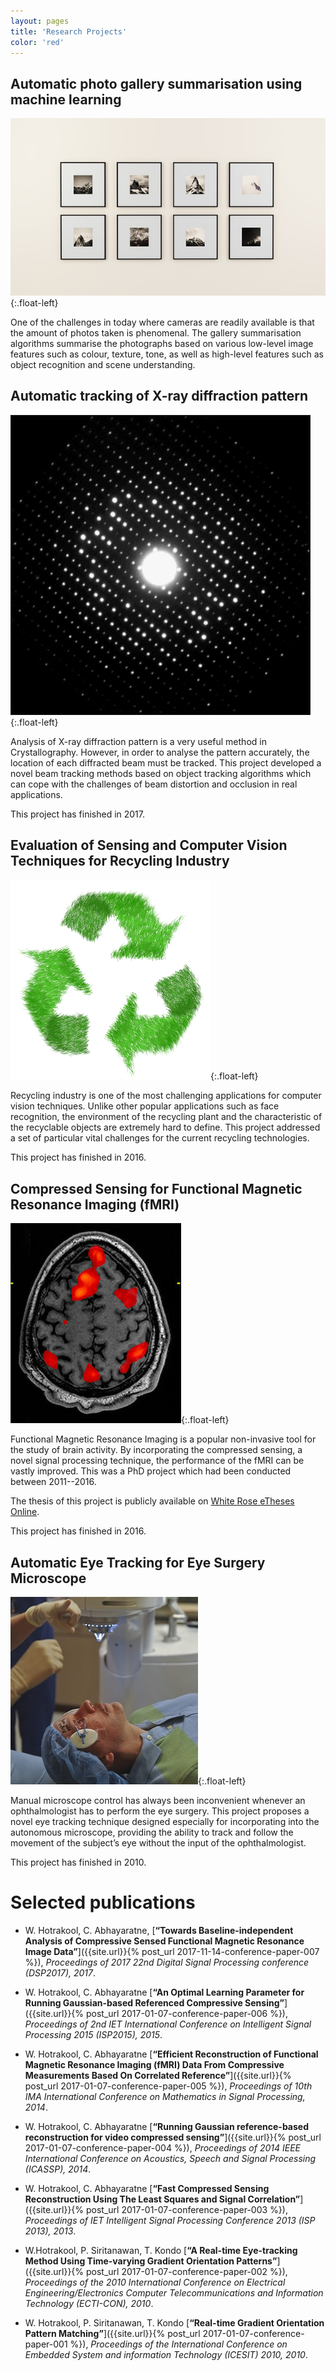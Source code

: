 ```yaml
---
layout: pages
title: 'Research Projects'
color: 'red'
---
```


## Automatic photo gallery summarisation using machine learning
![Gallery](img/research-1.jpg){:.float-left}

One of the challenges in today where cameras are
readily available is that the amount of photos taken
is phenomenal. The gallery summarisation algorithms
summarise the photographs based on various low-level image features such as colour, texture, tone, as well as high-level features such as object
recognition and scene understanding.

## Automatic tracking of X-ray diffraction pattern
![Diffraction pattern](img/research-2.jpg "Diffraction pattern by Sven.hovmoeller"){:.float-left}

Analysis of X-ray diffraction pattern is a very useful method in Crystallography. However, in order
to analyse the pattern accurately, the location of
each diffracted beam must be tracked.
This project developed a novel beam tracking
methods based on object tracking algorithms which can cope with the challenges of beam distortion and occlusion in real applications.

This project has finished in 2017.

## Evaluation of Sensing and Computer Vision Techniques for Recycling Industry
![Recycle](img/research-3.png){:.float-left}

Recycling industry is one of the most challenging applications for
computer vision techniques. Unlike other popular applications such as face
recognition, the environment of the recycling plant and the characteristic
of the recyclable objects are extremely hard to define. This project addressed
a set of particular vital challenges for the current recycling technologies.

This project has finished in 2016.

## Compressed Sensing for Functional Magnetic Resonance Imaging (fMRI)
![fMRI](img/research-4.jpg){:.float-left}

Functional Magnetic Resonance Imaging is a popular non-invasive tool for the
study of brain activity. By incorporating the compressed sensing, a novel signal
processing technique, the performance of the fMRI can be vastly improved.
This was a PhD project which had been conducted between 2011--2016.

The thesis of this project is publicly available on [White Rose eTheses Online](http://etheses.whiterose.ac.uk/15704/).

This project has finished in 2016.

## Automatic Eye Tracking for Eye Surgery Microscope
![Eye Surgery](img/research-5.jpg){:.float-left}

Manual microscope control has always been inconvenient whenever an
ophthalmologist has to perform the eye surgery. This project proposes a novel
eye tracking technique designed especially for incorporating into the autonomous
microscope, providing the ability to track and follow the movement of the
subject’s eye without the input of the ophthalmologist.

This project has finished in 2010.

# Selected publications

- W. Hotrakool, C. Abhayaratne, [**&ldquo;Towards Baseline-independent Analysis of Compressive Sensed Functional Magnetic Resonance Image Data&rdquo;**]({{site.url}}{% post_url 2017-11-14-conference-paper-007 %}), *Proceedings of 2017 22nd Digital Signal Processing conference (DSP2017), 2017*.

- W. Hotrakool, C. Abhayaratne [**&ldquo;An Optimal Learning Parameter for Running Gaussian-based Referenced Compressive Sensing&rdquo;**]({{site.url}}{% post_url 2017-01-07-conference-paper-006 %}), *Proceedings of 2nd IET International Conference on Intelligent Signal Processing 2015 (ISP2015), 2015*.

- W. Hotrakool, C. Abhayaratne [**&ldquo;Efficient Reconstruction of Functional Magnetic Resonance Imaging (fMRI) Data From Compressive Measurements Based On Correlated Reference&rdquo;**]({{site.url}}{% post_url 2017-01-07-conference-paper-005 %}), *Proceedings of 10th IMA International Conference on Mathematics in Signal Processing, 2014*.

- W. Hotrakool, C. Abhayaratne [**&ldquo;Running Gaussian reference-based reconstruction for video compressed sensing&rdquo;**]({{site.url}}{% post_url 2017-01-07-conference-paper-004 %}), *Proceedings of 2014 IEEE International Conference on Acoustics, Speech and Signal Processing (ICASSP), 2014*.

- W. Hotrakool, C. Abhayaratne [**&ldquo;Fast Compressed Sensing Reconstruction Using The Least Squares and Signal Correlation&rdquo;**]({{site.url}}{% post_url 2017-01-07-conference-paper-003 %}), *Proceedings of IET Intelligent Signal Processing Conference 2013 (ISP 2013), 2013*.

- W.Hotrakool, P. Siritanawan, T. Kondo [**&ldquo;A Real-time Eye-tracking Method Using Time-varying Gradient Orientation Patterns&rdquo;**]({{site.url}}{% post_url 2017-01-07-conference-paper-002 %}), *Proceedings of the 2010 International Conference on Electrical Engineering/Electronics Computer Telecommunications and Information Technology (ECTI-CON), 2010*.

- W. Hotrakool, P. Siritanawan, T. Kondo [**&ldquo;Real-time Gradient Orientation Pattern Matching&rdquo;**]({{site.url}}{% post_url 2017-01-07-conference-paper-001 %}), *Proceedings of the International Conference on Embedded System and information Technology (ICESIT) 2010, 2010*.
